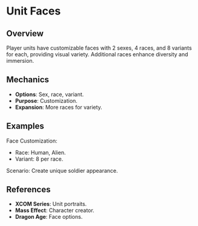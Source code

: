# Unit Faces

## Overview
Player units have customizable faces with 2 sexes, 4 races, and 8 variants for each, providing visual variety. Additional races enhance diversity and immersion.

## Mechanics
- **Options**: Sex, race, variant.
- **Purpose**: Customization.
- **Expansion**: More races for variety.

## Examples

Face Customization:
- Race: Human, Alien.
- Variant: 8 per race.

Scenario: Create unique soldier appearance.

## References
- **XCOM Series**: Unit portraits.
- **Mass Effect**: Character creator.
- **Dragon Age**: Face options.